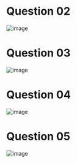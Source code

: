 # Question 02
![image](https://github.com/user-attachments/assets/3a6ea091-6872-4b76-8cb6-fc4089206d41)

# Question 03
![image](https://github.com/user-attachments/assets/c21474bc-975f-4cfb-ae18-37dee40d7274)

# Question 04
![image](https://github.com/user-attachments/assets/9f88f7ae-9831-4185-95ee-f34e3e26ace6)

# Question 05
![image](https://github.com/user-attachments/assets/f5f2e8e6-270a-41c4-baae-a29500a5b69e)


